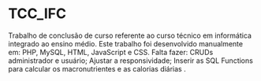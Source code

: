 # TCC_IFC
Trabalho de conclusão de curso referente ao curso técnico em informática integrado ao ensino médio. Este trabalho foi desenvolvido manualmente em: PHP, MySQL, HTML, JavaScript e CSS.  Falta fazer: CRUDs administrador e usuário; Ajustar a responsividade; Inserir as SQL Functions para calcular os macronutrientes e as calorias diárias .
